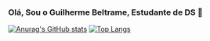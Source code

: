 ### Olá, Sou o Guilherme Beltrame, Estudante de DS 👋

[![Anurag's GitHub stats](https://github-readme-stats.vercel.app/api?username=Guilherme-Beltrame&show_icons=true&show_icons=true&theme=gotham)](https://github.com/anuraghazra/github-readme-stats)
[![Top Langs](https://github-readme-stats.vercel.app/api/top-langs/?username=Guilherme-Beltrame&theme=gotham)](https://github.com/anuraghazra/github-readme-stats)
